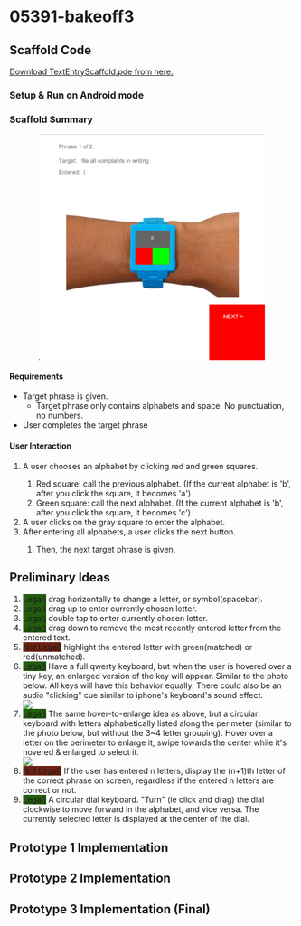 # 05391-bakeoff3

## Scaffold Code
[Download TextEntryScaffold.pde from here.](https://github.com/ikang9712/05391-bakeoff3/tree/main/TextEntryScaffold)
### Setup & Run on Android mode

### Scaffold Summary
<p align="center">
  <img align="center" src="./scaffold_img1.png" width="400" height="400">
</p>

#### Requirements
- Target phrase is given.
  - Target phrase only contains alphabets and space. No punctuation, no numbers. 
- User completes the target phrase


#### User Interaction
<ol>
  <li>A user chooses an alphabet by clicking red and green squares. </li>
  <ol>
    <li>Red square: call the previous alphabet. (If the current alphabet is 'b', after you click the square, it becomes 'a')</li>
    <li>Green square: call the next alphabet. (If the current alphabet is 'b', after you click the square, it becomes 'c')</li>
  </ol>
  <li>A user clicks on the gray square to enter the alphabet.</li>
  <li>After entering all alphabets, a user clicks the next button.</li>
  <ol>
    <li>Then, the next target phrase is given. </li>
  </ol>
</ol>

## Preliminary Ideas
<ol>
  <li><p style="background-color: #235c0f; display:inline">Legal)</p> drag horizontally to change a letter, or symbol(spacebar). </li>
  <li><p style="background-color: #235c0f; display:inline">Legal)</p> drag up to enter currently chosen letter. </li>
  <li><p style="background-color: #235c0f; display:inline">Legal)</p> double tap to enter currently chosen letter. </li>
  <li><p style="background-color: #235c0f; display:inline">Legal)</p> drag down to remove the most recently entered letter from the entered text. </li>
  <li><p style="background-color: #6e2212; display:inline">Not Legal)</p> highlight the entered letter with green(matched) or red(unmatched). </li> 
  
  <li><p style="background-color: #235c0f; display:inline">Legal)</p> Have a full qwerty keyboard, but when the user is hovered over a tiny key, an enlarged version of the key will appear. Similar to the photo below. All keys will have this behavior equally. There could also be an audio "clicking" cue similar to iphone's keyboard's sound effect.
  <img src="https://files.slack.com/files-pri/T039USHQRPZ-F03BY00C480/278080881_703835167697928_2143444902946391046_n.png?pub_secret=64ec112138" width="150" style="display:block;">
  </li>
  <li><p style="background-color: #235c0f; display:inline">Legal)</p> The same hover-to-enlarge idea as above, but a circular keyboard with letters alphabetically listed along the perimeter (similar to the photo below, but without the 3~4 letter grouping). Hover over a letter on the perimeter to enlarge it, swipe towards the center while it's hovered & enlarged to select it. 
  <img src="https://files.slack.com/files-pri/T039USHQRPZ-F03ATK489P1/circular_keyboard.png?pub_secret=2047e3f787" style="display:block;width:15%;">
  </li>
  <li><p style="background-color: #6e2212; display:inline">Not Legal)</p> If the user has entered n letters, display the (n+1)th letter of the correct phrase on screen, regardless if the entered n letters are correct or not.</li>
  <li><p style="background-color: #235c0f; display:inline">Legal)</p> A circular dial keyboard. "Turn" (ie click and drag) the dial clockwise to move forward in the alphabet, and vice versa. The currently selected letter is displayed at the center of the dial.</li>
</ol>

## Prototype 1 Implementation

## Prototype 2 Implementation

## Prototype 3 Implementation (Final)
